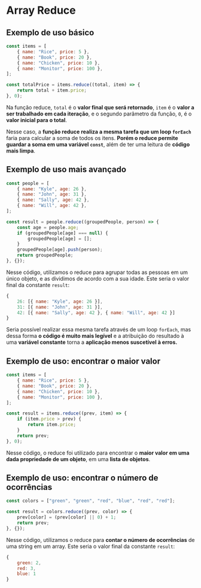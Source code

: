 # Array Reduce
## Exemplo de uso básico
```js
const items = [
	{ name: "Rice", price: 5 },
	{ name: "Book", price: 20 },
	{ name: "Chicken", price: 10 },
	{ name: "Monitor", price: 100 },
];

const totalPrice = items.reduce((total, item) => {
	return total + item.price;
}, 0);
```

Na função reduce, `total` é o **valor final que será retornado**, `item` é o **valor a ser trabalhado em cada iteração**, e o segundo parâmetro da função, `0`, é o **valor inicial para o total**.

Nesse caso, a **função reduce realiza a mesma tarefa que um loop `forEach`** faria para calcular a soma de todos os itens. **Porém o reduce permite guardar a soma em uma variável `const`**, além de ter uma leitura de **código mais limpa**.
## Exemplo de uso mais avançado
```js
const people = [
	{ name: "Kyle", age: 26 },
	{ name: "John", age: 31 },
	{ name: "Sally", age: 42 },
	{ name: "Will", age: 42 },
];

const result = people.reduce((groupedPeople, person) => {
	const age = people.age;
	if (groupedPeople[age] === null) {
		groupedPeople[age] = [];
	}
	groupedPeople[age].push(person);
	return groupedPeople;
}, {});
```

Nesse código, utilizamos o reduce para agrupar todas as pessoas em um único objeto, e as dividimos de acordo com a sua idade. Este seria o valor final da constante `result`:
```js
{
	26: [{ name: "Kyle", age: 26 }],
	31: [{ name: "John", age: 31 }],
	42: [{ name: "Sally", age: 42 }, { name: "Will", age: 42 }]
}
```

Seria possível realizar essa mesma tarefa através de um loop `forEach`, mas dessa forma **o código é muito mais legível** e a atribuição do resultado à uma **variável constante** torna a **aplicação menos suscetível à erros.**
## Exemplo de uso: encontrar o maior valor
```js
const items = [
	{ name: "Rice", price: 5 },
	{ name: "Book", price: 20 },
	{ name: "Chicken", price: 10 },
	{ name: "Monitor", price: 100 },
];

const result = items.reduce((prev, item) => {
	if (item.price > prev) {
		return item.price;
	}
	return prev;
}, 0);
```

Nesse código, o reduce foi utilizado para encontrar o **maior valor em uma dada propriedade de um objeto**, em uma **lista de objetos**.
## Exemplo de uso: encontrar o número de ocorrências
```js
const colors = ["green", "green", "red", "blue", "red", "red"];

const result = colors.reduce((prev, color) => {
	prev[color] = (prev[color] || 0) + 1;
	return prev;
}, {});
```

Nesse código, utilizamos o reduce para **contar o número de ocorrências** de uma string em um array. Este seria o valor final da constante `result`:
```js
{
	green: 2,
	red: 3,
	blue: 1
}
```
